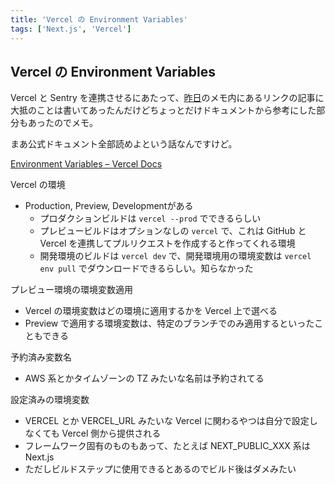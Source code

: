 ```yaml
---
title: 'Vercel の Environment Variables'
tags: ['Next.js', 'Vercel']
---
```


## Vercel の Environment Variables

Vercel と Sentry を連携させるにあたって、[昨日](/posts/2022-08-02)のメモ内にあるリンクの記事に大抵のことは書いてあったんだけどちょっとだけドキュメントから参考にした部分もあったのでメモ。

まあ公式ドキュメント全部読めよという話なんですけど。

[Environment Variables – Vercel Docs](https://vercel.com/docs/concepts/projects/environment-variables)

Vercel の環境

- Production, Preview, Developmentがある
  - プロダクションビルドは `vercel --prod` でできるらしい
  - プレビュービルドはオプションなしの `vercel` で、これは GitHub と Vercel を連携してプルリクエストを作成すると作ってくれる環境
  - 開発環境のビルドは `vercel dev` で、開発環境用の環境変数は `vercel env pull` でダウンロードできるらしい。知らなかった

プレビュー環境の環境変数適用

- Vercel の環境変数はどの環境に適用するかを Vercel 上で選べる
- Preview で適用する環境変数は、特定のブランチでのみ適用するといったこともできる

予約済み変数名

- AWS 系とかタイムゾーンの TZ みたいな名前は予約されてる

設定済みの環境変数

- VERCEL とか VERCEL_URL みたいな Vercel に関わるやつは自分で設定しなくても Vercel 側から提供される
- フレームワーク固有のものもあって、たとえば NEXT_PUBLIC_XXX 系は Next.js
- ただしビルドステップに使用できるとあるのでビルド後はダメみたい
